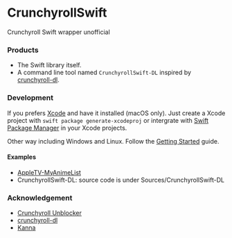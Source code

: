 # CrunchyrollSwift

Crunchyroll Swift wrapper unofficial

### Products

- The Swift library itself.
- A command line tool named `CrunchyrollSwift-DL` inspired by [crunchyroll-dl](https://github.com/simplymemes/crunchyroll-dl).

### Development

If you prefers [Xcode](https://developer.apple.com/xcode/) and have it installed (macOS only). Just create a Xcode project with `swift package generate-xcodeproj` or intergrate with [Swift Package Manager](https://swift.org/package-manager/) in your Xcode projects.

Other way including Windows and Linux. Follow the [Getting Started](https://swift.org/getting-started/) guide.

#### Examples

- [AppleTV-MyAnimeList](https://github.com/HackingGate/AppleTV-MyAnimeList)
- CrunchyrollSwift-DL: source code is under Sources/CrunchyrollSwift-DL

### Acknowledgement

- [Crunchyroll Unblocker](https://cr-unblocker.us.to)
- [crunchyroll-dl](https://github.com/simplymemes/crunchyroll-dl)
- [Kanna](https://github.com/tid-kijyun/Kanna)
